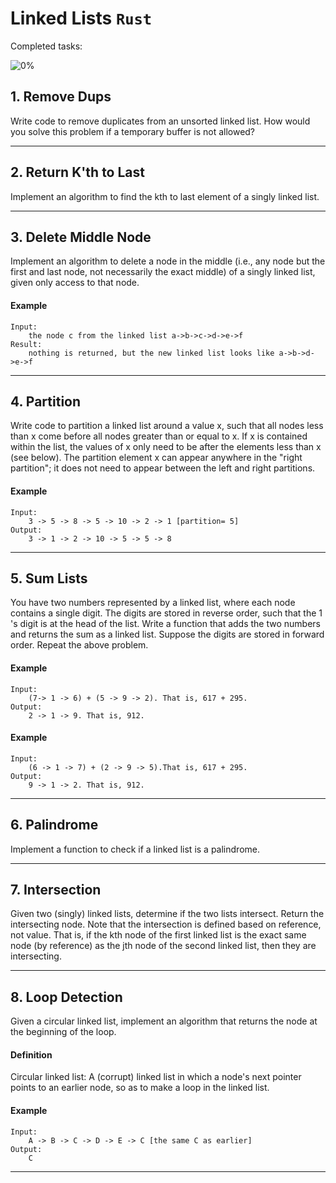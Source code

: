 # Linked Lists `Rust`

Completed tasks:

![0%](https://progress-bar.dev/0)

## 1. Remove Dups

Write code to remove duplicates from an unsorted linked list. How would you solve this problem if a temporary buffer is not allowed?

<hr/>

## 2. Return K'th to Last

Implement an algorithm to find the kth to last element of a singly linked list.

<hr/>

## 3. Delete Middle Node

Implement an algorithm to delete a node in the middle (i.e., any node but the first and last node, not necessarily the exact middle) of a
singly linked list, given only access to that node.

#### Example

```
Input:
    the node c from the linked list a->b->c->d->e->f
Result:
    nothing is returned, but the new linked list looks like a->b->d->e->f
```

<hr/>

## 4. Partition

Write code to partition a linked list around a value x, such that all nodes less than x come before all nodes greater than or equal to x. If
x is contained within the list, the values of x only need to be after the elements less than x (see below). The partition element x can
appear anywhere in the
"right partition"; it does not need to appear between the left and right partitions.

#### Example

```
Input:
    3 -> 5 -> 8 -> 5 -> 10 -> 2 -> 1 [partition= 5]
Output:
    3 -> 1 -> 2 -> 10 -> 5 -> 5 -> 8
```

<hr/>

## 5. Sum Lists

You have two numbers represented by a linked list, where each node contains a single digit. The digits are stored in reverse order, such
that the 1 's digit is at the head of the list. Write a function that adds the two numbers and returns the sum as a linked list. Suppose the
digits are stored in forward order. Repeat the above problem.

#### Example

```
Input: 
    (7-> 1 -> 6) + (5 -> 9 -> 2). That is, 617 + 295.
Output: 
    2 -> 1 -> 9. That is, 912. 
```

#### Example

```
Input:
    (6 -> 1 -> 7) + (2 -> 9 -> 5).That is, 617 + 295.
Output: 
    9 -> 1 -> 2. That is, 912. 
```

<hr/>

## 6. Palindrome

Implement a function to check if a linked list is a palindrome.

<hr/>

## 7. Intersection

Given two (singly) linked lists, determine if the two lists intersect. Return the intersecting node. Note that the intersection is defined
based on reference, not value. That is, if the kth node of the first linked list is the exact same node (by reference) as the jth node of
the second linked list, then they are intersecting.

<hr/>

## 8. Loop Detection

Given a circular linked list, implement an algorithm that returns the node at the beginning of the loop.

#### Definition

Circular linked list: A (corrupt) linked list in which a node's next pointer points to an earlier node, so as to make a loop in the linked
list.

#### Example

```
Input:
    A -> B -> C -> D -> E -> C [the same C as earlier] 
Output: 
    C
```

<hr/>
